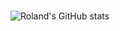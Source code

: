 ### <!--Salut, moi c'est Roland <img src="https://user-images.githubusercontent.com/1303154/88677602-1635ba80-d120-11ea-84d8-d263ba5fc3c0.gif" width="28px" height="28px" alt="hi"> -->
<!--Je suis développeur XR et étudiant à l'IIM. 💻-->

![Roland's GitHub stats](https://github-readme-stats-sigma-five.vercel.app/api?username=RakanAD&count_private=true&theme=tokyonight&hide=contribs,prs)
<!--
**RakanAD/RakanAD** is a ✨ _special_ ✨ repository because its `README.md` (this file) appears on your GitHub profile.

Here are some ideas to get you started:

- 🔭 I’m currently working on ...
- 🌱 I’m currently learning ...
- 👯 I’m looking to collaborate on ...
- 🤔 I’m looking for help with ...
- 💬 Ask me about ...
- 📫 How to reach me: ...
- 😄 Pronouns: ...
- ⚡ Fun fact: ...
-->
